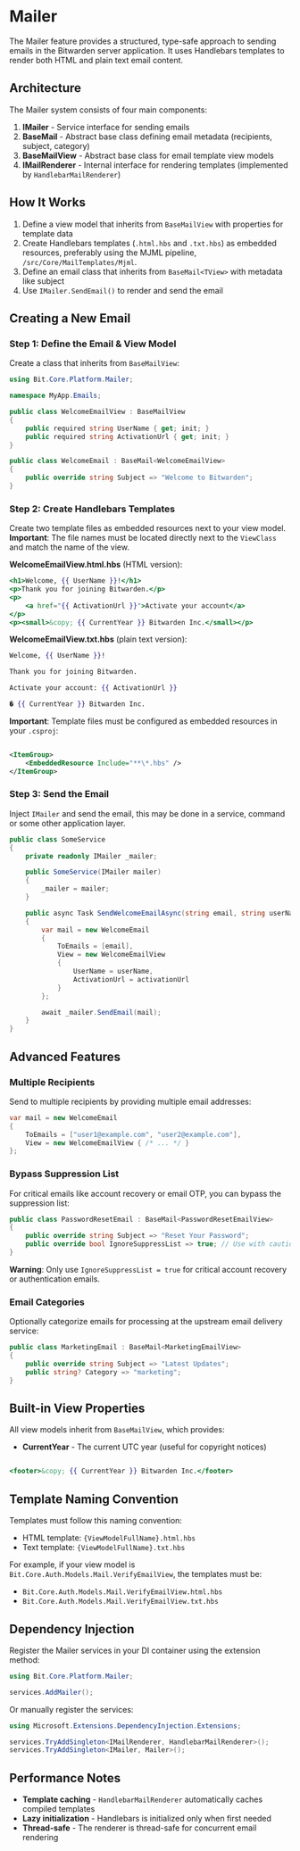 # Mailer

The Mailer feature provides a structured, type-safe approach to sending emails in the Bitwarden server application. It
uses Handlebars templates to render both HTML and plain text email content.

## Architecture

The Mailer system consists of four main components:

1. **IMailer** - Service interface for sending emails
2. **BaseMail<TView>** - Abstract base class defining email metadata (recipients, subject, category)
3. **BaseMailView** - Abstract base class for email template view models
4. **IMailRenderer** - Internal interface for rendering templates (implemented by `HandlebarMailRenderer`)

## How It Works

1. Define a view model that inherits from `BaseMailView` with properties for template data
2. Create Handlebars templates (`.html.hbs` and `.txt.hbs`) as embedded resources, preferably using the MJML pipeline,
   `/src/Core/MailTemplates/Mjml`.
3. Define an email class that inherits from `BaseMail<TView>` with metadata like subject
4. Use `IMailer.SendEmail()` to render and send the email

## Creating a New Email

### Step 1: Define the Email & View Model

Create a class that inherits from `BaseMailView`:

```csharp
using Bit.Core.Platform.Mailer;

namespace MyApp.Emails;

public class WelcomeEmailView : BaseMailView
{
    public required string UserName { get; init; }
    public required string ActivationUrl { get; init; }
}

public class WelcomeEmail : BaseMail<WelcomeEmailView>
{
    public override string Subject => "Welcome to Bitwarden";
}
```

### Step 2: Create Handlebars Templates

Create two template files as embedded resources next to your view model. **Important**: The file names must be located
directly next to the `ViewClass` and match the name of the view.

**WelcomeEmailView.html.hbs** (HTML version):

```handlebars
<h1>Welcome, {{ UserName }}!</h1>
<p>Thank you for joining Bitwarden.</p>
<p>
    <a href="{{ ActivationUrl }}">Activate your account</a>
</p>
<p><small>&copy; {{ CurrentYear }} Bitwarden Inc.</small></p>
```

**WelcomeEmailView.txt.hbs** (plain text version):

```handlebars
Welcome, {{ UserName }}!

Thank you for joining Bitwarden.

Activate your account: {{ ActivationUrl }}

� {{ CurrentYear }} Bitwarden Inc.
```

**Important**: Template files must be configured as embedded resources in your `.csproj`:

```xml

<ItemGroup>
    <EmbeddedResource Include="**\*.hbs" />
</ItemGroup>
```

### Step 3: Send the Email

Inject `IMailer` and send the email, this may be done in a service, command or some other application layer.

```csharp
public class SomeService
{
    private readonly IMailer _mailer;

    public SomeService(IMailer mailer)
    {
        _mailer = mailer;
    }

    public async Task SendWelcomeEmailAsync(string email, string userName, string activationUrl)
    {
        var mail = new WelcomeEmail
        {
            ToEmails = [email],
            View = new WelcomeEmailView
            {
                UserName = userName,
                ActivationUrl = activationUrl
            }
        };

        await _mailer.SendEmail(mail);
    }
}
```

## Advanced Features

### Multiple Recipients

Send to multiple recipients by providing multiple email addresses:

```csharp
var mail = new WelcomeEmail
{
    ToEmails = ["user1@example.com", "user2@example.com"],
    View = new WelcomeEmailView { /* ... */ }
};
```

### Bypass Suppression List

For critical emails like account recovery or email OTP, you can bypass the suppression list:

```csharp
public class PasswordResetEmail : BaseMail<PasswordResetEmailView>
{
    public override string Subject => "Reset Your Password";
    public override bool IgnoreSuppressList => true; // Use with caution
}
```

**Warning**: Only use `IgnoreSuppressList = true` for critical account recovery or authentication emails.

### Email Categories

Optionally categorize emails for processing at the upstream email delivery service:

```csharp
public class MarketingEmail : BaseMail<MarketingEmailView>
{
    public override string Subject => "Latest Updates";
    public string? Category => "marketing";
}
```

## Built-in View Properties

All view models inherit from `BaseMailView`, which provides:

- **CurrentYear** - The current UTC year (useful for copyright notices)

```handlebars

<footer>&copy; {{ CurrentYear }} Bitwarden Inc.</footer>
```

## Template Naming Convention

Templates must follow this naming convention:

- HTML template: `{ViewModelFullName}.html.hbs`
- Text template: `{ViewModelFullName}.txt.hbs`

For example, if your view model is `Bit.Core.Auth.Models.Mail.VerifyEmailView`, the templates must be:

- `Bit.Core.Auth.Models.Mail.VerifyEmailView.html.hbs`
- `Bit.Core.Auth.Models.Mail.VerifyEmailView.txt.hbs`

## Dependency Injection

Register the Mailer services in your DI container using the extension method:

```csharp
using Bit.Core.Platform.Mailer;

services.AddMailer();
```

Or manually register the services:

```csharp
using Microsoft.Extensions.DependencyInjection.Extensions;

services.TryAddSingleton<IMailRenderer, HandlebarMailRenderer>();
services.TryAddSingleton<IMailer, Mailer>();
```

## Performance Notes

- **Template caching** - `HandlebarMailRenderer` automatically caches compiled templates
- **Lazy initialization** - Handlebars is initialized only when first needed
- **Thread-safe** - The renderer is thread-safe for concurrent email rendering
